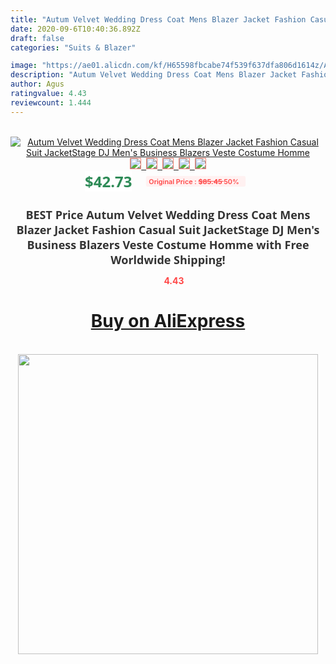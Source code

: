 ```yaml
---
title: "Autum Velvet Wedding Dress Coat Mens Blazer Jacket Fashion Casual Suit JacketStage DJ Men's Business Blazers Veste Costume Homme"
date: 2020-09-6T10:40:36.892Z
draft: false
categories: "Suits & Blazer"

image: "https://ae01.alicdn.com/kf/H65598fbcabe74f539f637dfa806d1614z/Autum-Velvet-Wedding-Dress-Coat-Mens-Blazer-Jacket-Fashion-Casual-Suit-JacketStage-DJ-Men-s-Business.jpg"
description: "Autum Velvet Wedding Dress Coat Mens Blazer Jacket Fashion Casual Suit JacketStage DJ Men's Business Blazers Veste Costume Homme"
author: Agus
ratingvalue: 4.43
reviewcount: 1.444
---
```

<br>
<div style="text-align: center;">
<a href="https://s.click.aliexpress.com/e/_ApqQAD" target="_blank" rel="nofollow noopener noreferrer"><img alt="Autum Velvet Wedding Dress Coat Mens Blazer Jacket Fashion Casual Suit JacketStage DJ Men's Business Blazers Veste Costume Homme" class="magnifier-image" src="https://ae01.alicdn.com/kf/H65598fbcabe74f539f637dfa806d1614z/Autum-Velvet-Wedding-Dress-Coat-Mens-Blazer-Jacket-Fashion-Casual-Suit-JacketStage-DJ-Men-s-Business.jpg_640x640.jpg">
<br>
<img style="border:1px solid salmon" src="https://ae01.alicdn.com/kf/H65598fbcabe74f539f637dfa806d1614z/Autum-Velvet-Wedding-Dress-Coat-Mens-Blazer-Jacket-Fashion-Casual-Suit-JacketStage-DJ-Men-s-Business.jpg_120x120.jpg">&nbsp;&nbsp;<img style="border:1px solid salmon" src="https://ae01.alicdn.com/kf/He4df5999ddc7465c9d00aa80c2b659daP/Autum-Velvet-Wedding-Dress-Coat-Mens-Blazer-Jacket-Fashion-Casual-Suit-JacketStage-DJ-Men-s-Business.jpg_120x120.jpg">&nbsp;&nbsp;<img style="border:1px solid salmon" src="https://ae01.alicdn.com/kf/H810d63ebfeee42d9a374a708dfb6d5f0n/Autum-Velvet-Wedding-Dress-Coat-Mens-Blazer-Jacket-Fashion-Casual-Suit-JacketStage-DJ-Men-s-Business.jpg_120x120.jpg">&nbsp;&nbsp;<img style="border:1px solid salmon" src="https://ae01.alicdn.com/kf/H0797675e1c9c44c8a42baabd246cbb87T/Autum-Velvet-Wedding-Dress-Coat-Mens-Blazer-Jacket-Fashion-Casual-Suit-JacketStage-DJ-Men-s-Business.jpg_120x120.jpg">&nbsp;&nbsp;<img style="border:1px solid salmon" src="https://ae01.alicdn.com/kf/H86773765a3fe4f32875d5462d9e345c6n/Autum-Velvet-Wedding-Dress-Coat-Mens-Blazer-Jacket-Fashion-Casual-Suit-JacketStage-DJ-Men-s-Business.jpg_120x120.jpg"></a></div><br0>
<div style="text-align: center;"><span style="background-color: white; border: 0px; box-sizing: border-box; color: seagreen; display: inline-block; font-family: &quot;open sans&quot; , &quot;arial&quot; , &quot;helvetica&quot; , sans-serif , &quot;heiti&quot;; font-size: 24px; font-stretch: inherit; font-weight: 700; line-height: inherit; margin: 0px 10px 0px 0px; padding: 0px; vertical-align: middle;">$42.73 </span>
<span style="background: rgb(255 , 241 , 241); border-radius: 3px; border: 0px; box-sizing: border-box; color: #ff4747; display: inline-block; font-family: inherit; font-size: 12px; font-stretch: inherit; font-style: inherit; font-variant: inherit; font-weight: 600; line-height: inherit; margin: 0px; padding: 2px 5px; transform: scale(0.9); vertical-align: middle;">Original Price : <b style="text-decoration: line-through;">$85.45 </b> 50%&nbsp;&nbsp;</span></div>
<h1 style="color: #333333; display: inline-block; font-family: &quot;open sans&quot; , &quot;arial&quot; , &quot;helvetica&quot; , sans-serif , &quot;heiti&quot;; font-size: 18px; font-stretch: inherit; font-weight: 700; text-align: center;">BEST Price Autum Velvet Wedding Dress Coat Mens Blazer Jacket Fashion Casual Suit JacketStage DJ Men's Business Blazers Veste Costume Homme with Free Worldwide Shipping!</h1>
<div style="color: #ff4747; text-align: center;">
<img src="https://4.bp.blogspot.com/-M0ZcTcb-5uY/XleCXlxnR4I/AAAAAAAAAEc/OrjgMkXV1oMQFaCRZj5HQwOCBcu3w1FegCPcBGAYYCw/s1600/star.png" style="height: 15px;">&nbsp;<b>4.43</b></div>
<div class="button_cont" align="center"><a class="buynow_a" href="https://s.click.aliexpress.com/e/_ApqQAD" target="_blank" rel="nofollow noopener noreferrer"><H1>Buy on AliExpress</H1></a></div><br>
<div class="separator" style="clear: both; text-align: center;">
<img src="https://lh3.googleusercontent.com/-pTy5HemUv9M/XlePHvY0dAI/AAAAAAAAAE4/0nX5iRUoIWY8eMW9Dpxeirr157OZliDIgCLcBGAsYHQ/s1600/badge.gif" width="480">
</div>
